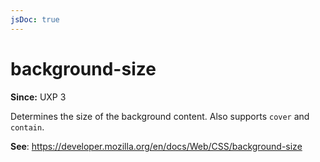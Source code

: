 ```yaml
---
jsDoc: true
---
```

# background-size

**Since:**  UXP 3

Determines the size of the background content. Also supports `cover` and `contain`.

**See**: https://developer.mozilla.org/en/docs/Web/CSS/background-size
